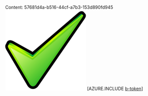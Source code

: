 Content: 57681d4a-b516-44cf-a7b3-153d890fd945![image](6fee0b0b-4451-4e0b-aff8-ff8ba892a154.png)
[AZURE.INCLUDE [b-token](d4b06a97-e69b-48f2-be00-44481bc33ba1.md)]
